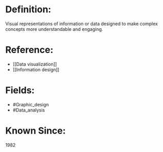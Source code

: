 

# Definition:
Visual representations of information or data designed to make complex concepts more understandable and engaging.

# Reference:
- [[Data visualization]]
- [[Information design]]

# Fields: 
- #Graphic_design
- #Data_analysis

# Known Since:
1982

